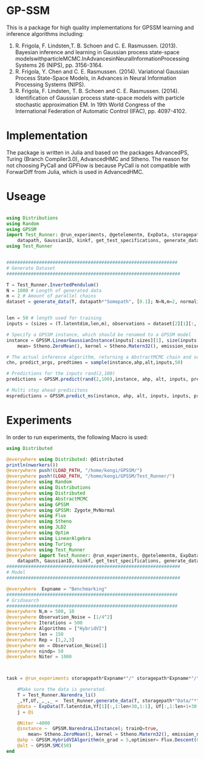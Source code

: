 # GP-SSM
This is a package for high quality implementations for GPSSM learning and inference algorithms including:

1. R. Frigola, F. Lindsten,T. B. Schoen and C. E. Rasmussen. (2013). Bayesian inference and learning in Gaussian process state-space modelswithparticleMCMC.InAdvancesinNeuralInformationProcessing Systems 26 (NIPS), pp. 3156-3164.
2. R. Frigola, Y. Chen and C. E. Rasmussen. (2014). Variational Gaussian Process State-Space Models, in Advances in Neural Information Processing Systems (NIPS).
3. R. Frigola, F. Lindsten, T. B. Schoen and C. E. Rasmussen. (2014). Identiﬁcation of Gaussian process state-space models with particle stochastic approximation EM. In 19th World Congress of the International Federation of Automatic Control (IFAC), pp. 4097-4102.
# Implementation
The package is written in Julia and based on the packages AdvancedPS, Turing (Branch Compiler3.0), AdvancedHMC and Stheno. The reason for not choosing PyCall and GPFlow is because PyCall is not compatible with ForwarDiff from Julia, which is used in AdvancedHMC.

# Useage

```julia

using Distributions
using Random
using GPSSM
import Test_Runner: @run_experiments, @getelementm, ExpData, storagepath,
    datapath, Gaussian1D, kinkf, get_test_specifications, generate_data, Narendra_li, NarendraLiParameters
using Test_Runner


###############################################################
# Generate Dataset
################################################################

T = Test_Runner.InvertedPendulum()
N = 1000 # Length of generated data
m = 2 # Amount of parallel chains
dataset = generate_data(T, datapath*"Somepath", [0.1]; N=N,m=2, normalise=true)


len = 50 # length used for training
inputs = (sizes = (T.latentdim,len,m), observations = dataset[2][1][:, 1:len,:], controls = dataset[3][:,1:len+1,:])

# Specify a GPSSM instance, which should be renamed to a GPSSM model
instance = GPSSM.LinearGaussianInstance(inputs[:sizes][1], size(inputs[:observations])[1], size(inputs[:controls])[1];
    mean= Stheno.ZeroMean(), kernel = Stheno.Matern32(), emission_noise = 0.1, init_var = Exponential(), init_scale = Exponential())

# The actual inference algorithm, returning a AbstractMCMC chain and some additional parameters needed for prediciton tasks
chn, predict_args, predtimes = sample(instance,ahp,alt,inputs,50)

# Predictions for the inputs rand(2,100)
predictions = GPSSM.predict(rand(2,100),instance, ahp, alt, inputs, predict_args)

# Multi step ahead predicitons
mspredictions = GPSSM.predict_ms(instance, ahp, alt, inputs, inputs, predict_args)

```


# Experiments

In order to run experiments, the following Macro is used:

```julia
using Distributed

@everywhere using Distributed: @distributed
println(nworkers())
@everywhere push!(LOAD_PATH, "/home/kongi/GPSSM/")
@everywhere push!(LOAD_PATH, "/home/kongi/GPSSM/Test_Runner/")
@everywhere using Random
@everywhere using Distributions
@everywhere using Distributed
@everywhere using AbstractMCMC
@everywhere using GPSSM
@everywhere using GPSSM: Zygote_MvNormal
@everywhere using Flux
@everywhere using Stheno
@everywhere using JLD2
@everywhere using Optim
@everywhere using LinearAlgebra
@everywhere using Turing
@everywhere using Test_Runner
@everywhere import Test_Runner: @run_experiments, @getelementm, ExpData, storagepath,
    datapath, Gaussian1D, kinkf, get_test_specifications, generate_data, Narendra_li, NarendraLiParameters, UnicycleHP
################################################################
# Model
################################################################

@everywhere  Expname = "Benchmarking"
###############################################################
# Gridsearch
###############################################################
@everywhere N,m = 500, 10
@everywhere Observation_Noise = [1/4^2]
@everywhere Iterations = 500
@everywhere Algorithms = ["HybridVI"]
@everywhere len = 150
@everywhere Rep = [1,2,3]
@everywhere on = Observation_Noise[1]
@everywhere nindp= 50
@everywhere Niter = 1000



task = @run_experiments storagepath*Expname*"/" storagepath*Expname*"/" NarendraLI( Algorithms, Rep) = begin

    #Make sure the data is generated.
    T = Test_Runner.Narendra_li()
    _,Yf,Uf,_,_,_ =  Test_Runner.generate_data(T, storagepath*"Data/"*"NarendraLi/", Observation_Noise; N=N,m=m, normalise = true, key_test = "benchmark")
    @data ~ ExpData(T.latentdim,Yf[1][:,1:len+30,1:1], Uf[:,1:len+1+30,1:1]; predictahead=30)
    j = @i

    @Niter ~4000
    @instance ~  GPSSM.NarendraLiInstance(; trainQ=true,
        mean= Stheno.ZeroMean(), kernel = Stheno.Matern32(), emission_noise = on, Z_Ind = rand(T.latentdim+T.cdim, nindp), trainZ_Ind = true)
    @ahp ~ GPSSM.HybridVIAlgorithm(n_grad = 5,optimiser= Flux.Descent(0.001), lag = 1, lrschedule = 1000, schedulerate = 0.5, burnin = 50, optimisermu1=Flux.Descent(0.05), optimisermu2 = Flux.Descent(0.05))
    @alt ~ GPSSM.SMC(50)
end
```

